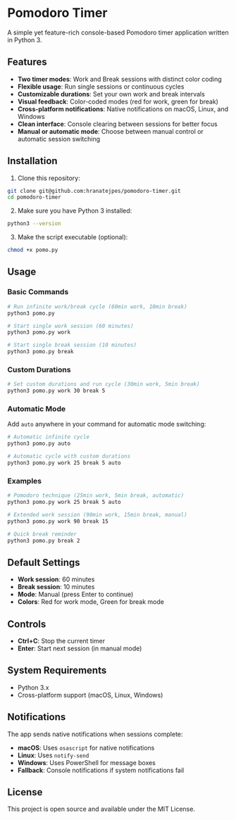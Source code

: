 # Pomodoro Timer

A simple yet feature-rich console-based Pomodoro timer application written in Python 3.

## Features

- **Two timer modes**: Work and Break sessions with distinct color coding
- **Flexible usage**: Run single sessions or continuous cycles
- **Customizable durations**: Set your own work and break intervals
- **Visual feedback**: Color-coded modes (red for work, green for break)
- **Cross-platform notifications**: Native notifications on macOS, Linux, and Windows
- **Clean interface**: Console clearing between sessions for better focus
- **Manual or automatic mode**: Choose between manual control or automatic session switching

## Installation

1. Clone this repository:
```bash
git clone git@github.com:hranatejpes/pomodoro-timer.git
cd pomodoro-timer
```

2. Make sure you have Python 3 installed:
```bash
python3 --version
```

3. Make the script executable (optional):
```bash
chmod +x pomo.py
```

## Usage

### Basic Commands

```bash
# Run infinite work/break cycle (60min work, 10min break)
python3 pomo.py

# Start single work session (60 minutes)
python3 pomo.py work

# Start single break session (10 minutes)
python3 pomo.py break
```

### Custom Durations

```bash
# Set custom durations and run cycle (30min work, 5min break)
python3 pomo.py work 30 break 5
```

### Automatic Mode

Add `auto` anywhere in your command for automatic mode switching:

```bash
# Automatic infinite cycle
python3 pomo.py auto

# Automatic cycle with custom durations
python3 pomo.py work 25 break 5 auto
```

### Examples

```bash
# Pomodoro technique (25min work, 5min break, automatic)
python3 pomo.py work 25 break 5 auto

# Extended work session (90min work, 15min break, manual)
python3 pomo.py work 90 break 15

# Quick break reminder
python3 pomo.py break 2
```

## Default Settings

- **Work session**: 60 minutes
- **Break session**: 10 minutes
- **Mode**: Manual (press Enter to continue)
- **Colors**: Red for work mode, Green for break mode

## Controls

- **Ctrl+C**: Stop the current timer
- **Enter**: Start next session (in manual mode)

## System Requirements

- Python 3.x
- Cross-platform support (macOS, Linux, Windows)

## Notifications

The app sends native notifications when sessions complete:
- **macOS**: Uses `osascript` for native notifications
- **Linux**: Uses `notify-send`
- **Windows**: Uses PowerShell for message boxes
- **Fallback**: Console notifications if system notifications fail

## License

This project is open source and available under the MIT License.